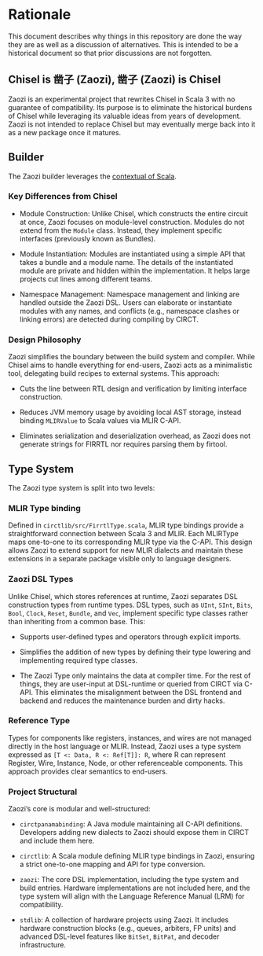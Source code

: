 # Rationale

This document describes why things in this repository are done the way they are
as well as a discussion of alternatives.
This is intended to be a historical document so that prior discussions are not
forgotten.

## Chisel is 凿子 (Zaozi), 凿子 (Zaozi) is Chisel

Zaozi is an experimental project that rewrites Chisel in Scala 3 with no
guarantee of compatibility. Its purpose is to eliminate the historical burdens
of Chisel while leveraging its valuable ideas from years of development. Zaozi
is not intended to replace Chisel but may eventually merge back into it as a
new package once it matures.

## Builder

The Zaozi builder leverages the [contextual of Scala](https://docs.scala-lang.org/scala3/reference/contextual/).

### Key Differences from Chisel

- Module Construction:
Unlike Chisel, which constructs the entire circuit at once, Zaozi focuses on
module-level construction. Modules do not extend from the `Module` class.
Instead, they implement specific interfaces (previously known as Bundles).

- Module Instantiation:
Modules are instantiated using a simple API that takes a bundle and a module
name. The details of the instantiated module are private and hidden within the
implementation. It helps large projects cut lines among different teams.

- Namespace Management:
Namespace management and linking are handled outside the Zaozi DSL. Users can
elaborate or instantiate modules with any names, and conflicts (e.g., namespace
clashes or linking errors) are detected during compiling by CIRCT.

### Design Philosophy

Zaozi simplifies the boundary between the build system and compiler. While
Chisel aims to handle everything for end-users, Zaozi acts as a minimalistic
tool, delegating build recipes to external systems. This approach:

- Cuts the line between RTL design and verification by limiting interface
construction.

- Reduces JVM memory usage by avoiding local AST storage, instead binding
`MLIRValue` to Scala values via MLIR C-API.

- Eliminates serialization and deserialization overhead, as Zaozi does not
generate strings for FIRRTL nor requires parsing them by firtool.


## Type System

The Zaozi type system is split into two levels:

### MLIR Type binding

Defined in `circtlib/src/FirrtlType.scala`, MLIR type bindings provide a
straightforward connection between Scala 3 and MLIR. Each MLIRType maps
one-to-one to its corresponding MLIR type via the C-API. This design allows
Zaozi to extend support for new MLIR dialects and maintain these extensions in
a separate package visible only to language designers.


### Zaozi DSL Types

Unlike Chisel, which stores references at runtime, Zaozi separates DSL
construction types from runtime types. DSL types, such as `UInt`, `SInt`, 
`Bits`, `Bool`, `Clock`, `Reset`, `Bundle`, and `Vec`, implement specific type
classes rather than inheriting from a common base. This:

- Supports user-defined types and operators through explicit imports.

- Simplifies the addition of new types by defining their type lowering and
implementing required type classes.

- The Zaozi Type only maintains the data at compiler time. For the rest of
things, they are user-input at DSL-runtime or queried from CIRCT via C-API.
This eliminates the misalignment between the DSL frontend and backend and 
reduces the maintenance burden and dirty hacks.

### Reference Type

Types for components like registers, instances, and wires are not managed
directly in the host language or MLIR. Instead, Zaozi uses a type system
expressed as `[T <: Data, R <: Ref[T]]: R`, where R can represent Register,
Wire, Instance, Node, or other referenceable components. This approach provides
clear semantics to end-users.

### Project Structural

Zaozi’s core is modular and well-structured:

- `circtpanamabinding`: A Java module maintaining all C-API definitions.
Developers adding new dialects to Zaozi should expose them in CIRCT and include
them here.

- `circtlib`: A Scala module defining MLIR type bindings in Zaozi, ensuring a
strict one-to-one mapping and API for type conversion.

- `zaozi`: The core DSL implementation, including the type system and build
entries. Hardware implementations are not included here, and the type system
will align with the Language Reference Manual (LRM) for compatibility.

- `stdlib`: A collection of hardware projects using Zaozi. It includes hardware
construction blocks (e.g., queues, arbiters, FP units) and advanced DSL-level
features like `BitSet`, `BitPat`, and decoder infrastructure.
